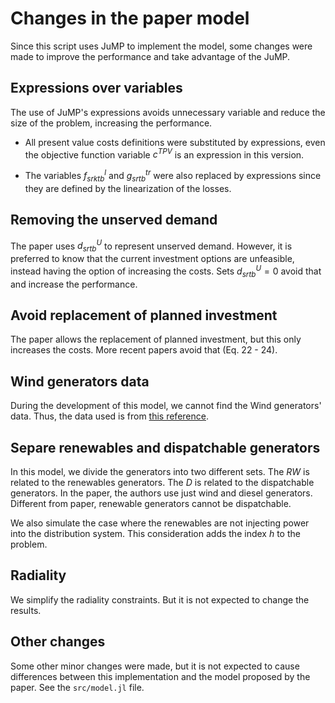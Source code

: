 # Changes in the paper model

Since this script uses JuMP to implement the model, some changes were made to improve
the performance and take advantage of the JuMP.

## Expressions over variables

The use of JuMP's expressions avoids unnecessary variable and reduce the size of the 
problem, increasing the performance. 

- All present value costs definitions were substituted by expressions, even the objective
function variable $c^{TPV}$ is an expression in this version.

- The variables $f_{srktb}^{l}$ and $g_{srtb}^{tr}$ were also replaced by expressions
since they are defined by the linearization of the losses.

## Removing the unserved demand

The paper uses $d_{srtb}^{U}$ to represent unserved demand. However, it is preferred to 
know that the current investment options are unfeasible, instead having the option of 
increasing the costs. Sets $d_{srtb}^{U} = 0$ avoid that and increase the performance.

## Avoid replacement of planned investment

The paper allows the replacement of planned investment, but this only increases the
costs. More recent papers avoid that (Eq. 22 - 24).

## Wind generators data

During the development of this model, we cannot find the Wind generators' data.
Thus, the data used is from [this reference](https://wind-turbine.com/download/101655/enercon_produkt_en_06_2015.pdf).

## Separe renewables and dispatchable generators

In this model, we divide the generators into two different sets.
The $RW$ is related to the renewables generators.
The $D$ is related to the dispatchable generators.
In the paper, the authors use just wind and diesel generators.
Different from paper, renewable generators cannot be dispatchable.

We also simulate the case where the renewables are not injecting power into the distribution system.
This consideration adds the index $h$ to the problem.

## Radiality

We simplify the radiality constraints. But it is not expected to change the results.

## Other changes

Some other minor changes were made, but it is not expected to cause differences between 
this implementation and the model proposed by the paper. See the `src/model.jl` file.